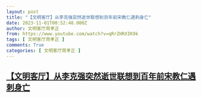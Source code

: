 ```yaml
---
layout: post
title: "【文明客厅】从李克强突然逝世联想到百年前宋教仁遇刺身亡"
date: 2023-11-01T00:52:48.000Z
author: 文明客厅周孝正
from: https://www.youtube.com/watch?v=qRrZHRXIK9k
tags: [ 文明客厅周孝正 ]
comments: True
categories: [ 文明客厅周孝正 ]
---
```

<!--1698799968000-->
[【文明客厅】从李克强突然逝世联想到百年前宋教仁遇刺身亡](https://www.youtube.com/watch?v=qRrZHRXIK9k)
------

<div>

</div>
